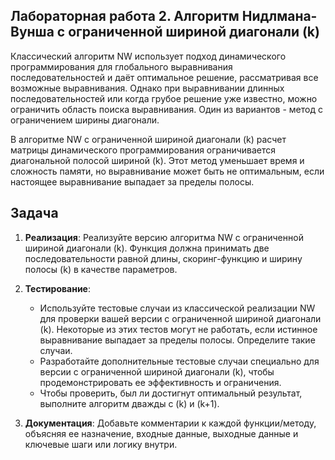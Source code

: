 ## Лабораторная работа 2. Алгоритм Нидлмана-Вунша с ограниченной шириной диагонали \(k\)



Классический алгоритм NW использует подход динамического программирования для глобального выравнивания последовательностей и даёт оптимальное решение, рассматривая все возможные выравнивания. Однако при выравнивании длинных последовательностей или когда грубое решение уже известно, можно ограничить область поиска выравнивания. Один из вариантов - метод с ограничением ширины диагонали.

В алгоритме NW с ограниченной шириной диагонали \(k\) расчет матрицы динамического программирования ограничивается диагональной полосой шириной \(k\). Этот метод уменьшает время и сложность памяти, но выравнивание может быть не оптимальным, если настоящее выравнивание выпадает за пределы полосы.

## Задача

1. **Реализация**: Реализуйте версию алгоритма NW с ограниченной шириной диагонали \(k\). Функция должна принимать две последовательности равной длины, скоринг-функцию и ширину полосы \(k\) в качестве параметров.

2. **Тестирование**:
   - Используйте тестовые случаи из классической реализации NW для проверки вашей версии с ограниченной шириной диагонали \(k\). Некоторые из этих тестов могут не работать, если истинное выравнивание выпадает за пределы полосы. Определите такие случаи.
   - Разработайте дополнительные тестовые случаи специально для версии с ограниченной шириной диагонали \(k\), чтобы продемонстрировать ее эффективность и ограничения.
   - Чтобы проверить, был ли достигнут оптимальный результат, выполните алгоритм дважды с \(k\) и \(k+1\).

3. **Документация**: Добавьте комментарии к каждой функции/методу, объясняя ее назначение, входные данные, выходные данные и ключевые шаги или логику внутри.
